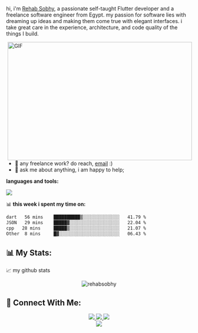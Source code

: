 hi, i'm [Rehab Sobhy](https://1842972.me/), a passionate self-taught Flutter developer and a freelance software engineer from Egypt. my passion for software lies with dreaming up ideas and making them come true with elegant interfaces. i take great care in the experience, architecture, and code quality of the things I build.




  <img align="right" alt="GIF" src="https://github.com/abhisheknaiidu/abhisheknaiidu/blob/master/code.gif?raw=true" width="500" height="320" />
  
- 💼 any freelance work? do reach, [email](mailto:rehabsobhy.eng@gmail.com) :)
- 💬 ask me about anything, i am happy to help;

**languages and tools:**  
<div>
  <a href="#">
    <img src="https://skillicons.dev/icons?i=dart,flutter,firebase,figma,vscode,androidstudio,git&theme=dark" />
  </a>
</div>

📊 **this week i spent my time on:**
<!--START_SECTION:waka-->

```txt
dart   56 mins    ██████████▒░░░░░░░░░░░░░░   41.79 %
JSON   29 mins    █████▓░░░░░░░░░░░░░░░░░░░   22.04 %
cpp   28 mins     █████▒░░░░░░░░░░░░░░░░░░░   21.07 %
Other  8 mins     █▓░░░░░░░░░░░░░░░░░░░░░░░   06.43 %
```

<!--END_SECTION:waka-->



## 📊 My Stats:

<p align="center">


📈 my github stats

<p align="center"> <img src="https://github-readme-stats.vercel.app/api?username=Rehab-Sobhy&show_icons=true&theme=gotham" alt="rehabsobhy"/>

## 🤝 Connect With Me:

<div align="center">
   <div align="center">
    <a href="https://www.linkedin.com/in/rehab-sobhy-94910b274/" target="_blank">
        <img src="https://img.shields.io/badge/LinkedIn-0077B5?style=for-the-badge&logo=linkedin&logoColor=white" target="_blank" />
    </a>
  <a href="mailto:rehabsobhy.eng@gmail.com">
    <img src="https://img.shields.io/badge/Gmail-333333?style=for-the-badge&logo=gmail&logoColor=red" />
  </a>
     </a>
     <a href="https://t.me/hopa47">
    <img src="https://img.shields.io/badge/Telegram-0077B5?style=for-the-badge&logo=telegram&logoColor=white" />
  </a>

<br>
<div align="center">
    <img src="https://user-images.githubusercontent.com/73097560/115834477-dbab4500-a447-11eb-908a-139a6edaec5c.gif" />
</div>
<br>


